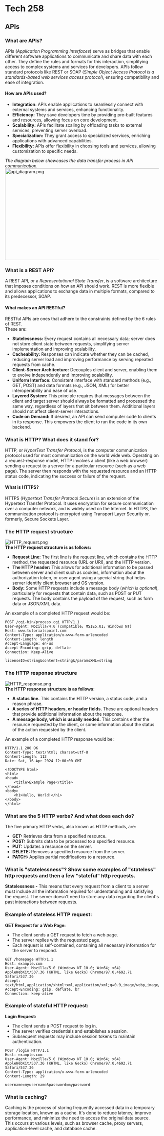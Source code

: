# Tech 258

## APIs

### What are APIs?
APIs (*Application Programming Interfaces*) serve as bridges that enable different software applications to communicate and share data with each other. 
They define the rules and formats for this interaction, simplifying access to complex systems and services for developers. 
APIs follow standard protocols like REST or SOAP (*Simple Object Access Protocol is a standards-based web services access protocol*), 
ensuring compatibility and ease of integration. 

#### How are APIs used?
* **Integration:** APIs enable applications to seamlessly connect with external systems and services, enhancing functionality.
* **Efficiency:** They save developers time by providing pre-built features and resources, allowing focus on core development.
* **Scalability:** APIs facilitate scaling by offloading tasks to external services, preventing server overload.
* **Specialization:** They grant access to specialized services, enriching applications with advanced capabilities.
* **Flexibility:** APIs offer flexibility in choosing tools and services, allowing customization to specific needs.

*The diagram below showcases the data transfer process in API communication.*<br>
<img alt="api_diagram.png" height="300" src="api_diagram.png" width="720"/>

### What is a REST API? 

A REST API, or a *Representational State Transfer*, is a software architecture that imposes conditions on how an API should work.
REST is more flexible and allows applications to exchange data in multiple formats, compared to its predecessor, SOAP.

#### What makes an API RESTful? 

RESTful APIs are ones that adhere to the constraints defined by the 6 rules of REST. 
<br>These are:
* **Statelessness:** Every request contains all necessary data; server does not store client state between requests, simplifying server implementation and improving scalability.
* **Cacheability:** Responses can indicate whether they can be cached, reducing server load and improving performance by serving repeated requests from cache.
* **Client-Server Architecture:** Decouples client and server, enabling them to evolve independently and improving scalability.
* **Uniform Interface:** Consistent interface with standard methods (e.g., GET, POST) and data formats (e.g., JSON, XML) for better interoperability and ease of use.
* **Layered System:** This principle requires that messages between the client and target server should always be formatted and processed the same way, regardless of layers that sit between them. Additional layers should not affect client-server interactions.
* **Code on Demand:** If desired, an API can send computer code to clients in its response. This empowers the client to run the code in its own backend.

### What is HTTP? What does it stand for? 

HTTP, or *HyperText Transfer Protocol*, is the computer communication protocol used for most communication on the world wide web.
Operating on a request-response model, HTTP involves a client (like a web browser) sending a request to a server for a particular resource (such as a web page). 
The server then responds with the requested resource and an HTTP status code, indicating the success or failure of the request.

#### What is HTTPS?
HTTPS (*Hypertext Transfer Protocol Secure*) is an extension of the Hypertext Transfer Protocol. 
It uses encryption for secure communication over a computer network, and is widely used on the Internet. 
In HTTPS, the communication protocol is encrypted using Transport Layer Security or, formerly, Secure Sockets Layer.

### The HTTP request structure
![HTTP_request.png](HTTP_request.png)
<br>**The HTTP request structure is as follows:**
* **Request Line:** The first line is the request line, which contains the HTTP method, the requested resource (URL or URI), and the HTTP version.
* **The HTTP header:** This allows for additional information to be passed between server and client such as cookies, information about the authorization token, or user agent using a special string that helps server identify client browser and OS version.
* **Body:** Some HTTP requests include a message body (*which is optional*), particularly for requests that contain data, such as POST or PUT requests. The body contains the payload of the request, such as form data or JSON/XML data.

An example of a completed HTTP request would be:
```
POST /cgi-bin/process.cgi HTTP/1.1
User-Agent: Mozilla/4.0 (compatible; MSIE5.01; Windows NT)
Host: www.tutorialspoint.com
Content-Type: application/x-www-form-urlencoded
Content-Length: length
Accept-Language: en-us
Accept-Encoding: gzip, deflate
Connection: Keep-Alive

licenseID=string&content=string&/paramsXML=string
```

### The HTTP response structure
![HTTP_response.png](HTTP_response.png)
<br>**The HTTP response structure is as follows:**
* **A status line.** This contains the HTTP version, a status code, and a reason phrase.
* **A series of HTTP headers, or header fields.** These are optional headers that provide additional information about the response.
* **A message body, which is usually needed.** This contains either the resource requested by the client, or some information about the status of the action requested by the client.

An example of a completed HTTP response would be:
```
HTTP/1.1 200 OK
Content-Type: text/html; charset=utf-8
Content-Length: 112
Date: Sat, 16 Apr 2024 12:00:00 GMT

<!DOCTYPE html>
<html>
<head>
    <title>Example Page</title>
</head>
<body>
    <h1>Hello, World!</h1>
</body>
</html>
```

### What are the 5 HTTP verbs? And what does each do?
The five primary HTTP verbs, also known as HTTP methods, are:
* **GET:** Retrieves data from a specified resource.
* **POST:** Submits data to be processed to a specified resource.
* **PUT:** Updates a resource on the server.
* **DELETE:** Removes a specified resource from the server.
* **PATCH:** Applies partial modifications to a resource.

### What is "statelessness"? Show some examples of "stateless" http requests and then a few "stateful" http requests.

**Statelessness -** This means that every request from a client to a server must include all the information required for understanding and satisfying the request. 
The server doesn't need to store any data regarding the client's past interactions between requests.

### Example of stateless HTTP request:

**GET Request for a Web Page:**

- The client sends a GET request to fetch a web page.
- The server replies with the requested page.
- Each request is self-contained, containing all necessary information for the server to respond.

```
GET /homepage HTTP/1.1
Host: example.com
User-Agent: Mozilla/5.0 (Windows NT 10.0; Win64; x64) AppleWebKit/537.36 (KHTML, like Gecko) Chrome/97.0.4692.71 Safari/537.36
Accept: text/html,application/xhtml+xml,application/xml;q=0.9,image/webp,image/apng,*/*;q=0.8
Accept-Encoding: gzip, deflate, br
Connection: keep-alive
```

### Example of stateful HTTP request:

**Login Request:**

* The client sends a POST request to log in.
* The server verifies credentials and establishes a session.
* Subsequent requests may include session tokens to maintain authentication.

```
POST /login HTTP/1.1
Host: example.com
User-Agent: Mozilla/5.0 (Windows NT 10.0; Win64; x64) AppleWebKit/537.36 (KHTML, like Gecko) Chrome/97.0.4692.71 Safari/537.36
Content-Type: application/x-www-form-urlencoded
Content-Length: 29

username=myusername&password=mypassword
```

### What is caching?

Caching is the process of storing frequently accessed data in a temporary storage location, known as a cache. 
It's done to reduce latency, improve performance, and minimize the need to access the original data source. 
This occurs at various levels, such as browser cache, proxy servers, application-level cache, and database cache.











